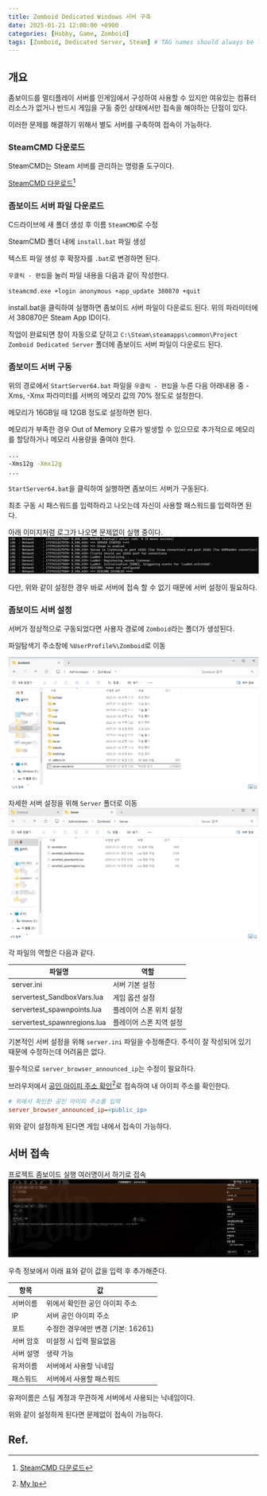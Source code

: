 ```yaml
---
title: Zomboid Dedicated Windows 서버 구축
date: 2025-01-21 12:00:00 +0900
categories: [Hobby, Game, Zomboid]
tags: [Zomboid, Dedicated Server, Steam] # TAG names should always be lowercase
---
```


## 개요

좀보이드를 멀티플레이 서버를 인게임에서 구성하여 사용할 수 있지만 여유있는 컴퓨터 리소스가 없거나 반드시 게임을 구동 중인 상태에서만 접속을 해야하는 단점이 있다.

이러한 문제를 해결하기 위해서 별도 서버를 구축하여 접속이 가능하다.

### SteamCMD 다운로드

SteamCMD는 Steam 서버를 관리하는 명령줄 도구이다.

[SteamCMD 다운로드](https://steamcdn-a.akamaihd.net/client/installer/steamcmd.zip)[^1]

### 좀보이드 서버 파일 다운로드

C드라이브에 새 폴더 생성 후 이름 `SteamCMD`로 수정

SteamCMD 폴더 내에 `install.bat` 파일 생성

텍스트 파일 생성 후 확장자를 `.bat`로 변경하면 된다.

`우클릭 - 편집`을 눌러 파일 내용을 다음과 같이 작성한다.

```bat
steamcmd.exe +login anonymous +app_update 380870 +quit
```

install.bat을 클릭하여 실행하면 좀보이드 서버 파일이 다운로드 된다.
위의 파라미터에서 380870은 Steam App ID이다.

작업이 완료되면 창이 자동으로 닫히고 `C:\Steam\steamapps\common\Project Zomboid Dedicated Server` 폴더에 좀보이드 서버 파일이 다운로드 된다.

### 좀보이드 서버 구동

위의 경로에서 `StartServer64.bat` 파일을 `우클릭 - 편집`을 누른 다음 아래내용 중 -Xms, -Xmx 파라미터를 서버의 메모리 값의 70% 정도로 설정한다.

메모리가 16GB일 때 12GB 정도로 설정하면 된다.

메모리가 부족한 경우 Out of Memory 오류가 발생할 수 있으므로 추가적으로 메모리를 할당하거나 메모리 사용량을 줄여야 한다.

```install.bat
...
-Xms12g -Xmx12g
...
```

`StartServer64.bat`을 클릭하여 실행하면 좀보이드 서버가 구동된다.

최초 구동 시 패스워드를 입력하라고 나오는데 자신이 사용할 패스워드를 입력하면 된다.

아래 이미지처럼 로그가 나오면 문제없이 실행 중이다.
![image](/assets/img/posts/2025-01-21-[Hobby]Zomboid_daedicated_windows_server/zomboid3.png)

다만, 위와 같이 설정한 경우 바로 서버에 접속 할 수 없기 때문에 서버 설정이 필요하다.

### 좀보이드 서버 설정

서버가 정상적으로 구동되었다면 사용자 경로에 `Zomboid`라는 폴더가 생성된다.

파일탐색기 주소창에 `%UserProfile%\Zomboid`로 이동

![image](/assets/img/posts/2025-01-21-[Hobby]Zomboid_daedicated_windows_server/zomboid1.png)

자세한 서버 설정을 위해 `Server` 폴더로 이동
![image](/assets/img/posts/2025-01-21-[Hobby]Zomboid_daedicated_windows_server/zomboid2.png)

각 파일의 역할은 다음과 같다.

| 파일명                      | 역할                    |
| --------------------------- | ----------------------- |
| server.ini                  | 서버 기본 설정          |
| servertest_SandboxVars.lua  | 게임 옵션 설정          |
| servertest_spawnpoints.lua  | 플레이어 스폰 위치 설정 |
| servertest_spawnregions.lua | 플레이어 스폰 지역 설정 |

기본적인 서버 설정을 위해 `server.ini` 파일을 수정해준다.
주석이 잘 작성되어 있기 때문에 수정하는데 어려움은 없다.

필수적으로 `server_browser_announced_ip`는 수정이 필요하다.

브라우저에서 [공인 아이피 주소 확인](https://www.myip.com/)[^2]로 접속하여 내 아이피 주소를 확인한다.

```server.ini
# 위에서 확인한 공인 아이피 주소를 입력
server_browser_announced_ip=<public_ip>
```

위와 같이 설정하게 된다면 게임 내에서 접속이 가능하다.

## 서버 접속

프로젝트 좀보이드 실행
여러명이서 하기로 접속
![image](/assets/img/posts/2025-01-21-[Hobby]Zomboid_daedicated_windows_server/zomboid4.png)

우측 정보에서 아래 표와 같이 값을 입력 후 추가해준다.

| 항목      | 값                                 |
| --------- | ---------------------------------- |
| 서버이름  | 위에서 확인한 공인 아이피 주소     |
| IP        | 서버 공인 아이피 주소              |
| 포트      | 수정한 경우에만 변경 (기본: 16261) |
| 서버 암호 | 미설정 시 입력 필요없음            |
| 서버 설명 | 생략 가능                          |
| 유저이름  | 서버에서 사용할 닉네임             |
| 패스워드  | 서버에서 사용할 패스워드           |

유저이름은 스팀 계정과 무관하게 서버에서 사용되는 닉네임이다.

위와 같이 설정하게 된다면 문제없이 접속이 가능하다.

## Ref.

[^1]: [SteamCMD 다운로드](https://steamcdn-a.akamaihd.net/client/installer/steamcmd.zip)
[^2]: [My Ip](https://www.myip.com/)
[^3]: [Zomboid Dedicated server](https://pzwiki.net/wiki/Dedicated_server)
